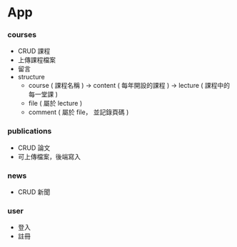 # App

### courses
  - CRUD 課程
  - 上傳課程檔案
  - 留言
  - structure
    - course ( 課程名稱 ) → content ( 每年開設的課程 ) → lecture ( 課程中的每一堂課 )
    - file ( 屬於 lecture )
    - comment ( 屬於 file， 並記錄頁碼 )

### publications
  - CRUD 論文
  - 可上傳檔案，後端寫入

### news
  - CRUD 新聞

### user
  - 登入
  - 註冊